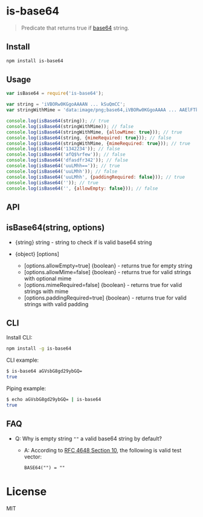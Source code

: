 # is-base64

> Predicate that returns true if [base64](https://en.wikipedia.org/wiki/Base64) string.

## Install

```bash
npm install is-base64
```

## Usage

```javascript
var isBase64 = require('is-base64');

var string = 'iVBORw0KGgoAAAAN ... kSuQmCC';
var stringWithMime = 'data:image/png;base64,iVBORw0KGgoAAAA ... AAElFTkSuQmCC';

console.log(isBase64(string)); // true
console.log(isBase64(stringWithMime)); // false
console.log(isBase64(stringWithMime, {allowMime: true})); // true
console.log(isBase64(string, {mimeRequired: true})); // false
console.log(isBase64(stringWithMime, {mimeRequired: true})); // true
console.log(isBase64('1342234')); // false
console.log(isBase64('afQ$%rfew')); // false
console.log(isBase64('dfasdfr342')); // false
console.log(isBase64('uuLMhh==')); // true
console.log(isBase64('uuLMhh')); // false
console.log(isBase64('uuLMhh', {paddingRequired: false})); // true
console.log(isBase64('')); // true
console.log(isBase64('', {allowEmpty: false})); // false
```

## API

## isBase64(string, options)

- {string} string - string to check if is valid base64 string

- {object} [options]
    - [options.allowEmpty=true] {boolean} - returns true for empty string
    - [options.allowMime=false] {boolean} - returns true for valid strings with optional mime
    - [options.mimeRequired=false] {boolean} - returns true for valid strings with mime
    - [options.paddingRequired=true] {boolean} - returns true for valid strings with valid padding

## CLI

Install CLI:

```bash
npm install -g is-base64
```

CLI example:

```bash
$ is-base64 aGVsbG8gd29ybGQ=
true
```

Piping example:

```bash
$ echo aGVsbG8gd29ybGQ= | is-base64
true
```

## FAQ

- Q: Why is empty string `""` a valid base64 string by default?

  - A: According to [RFC 4648 Section 10](https://tools.ietf.org/html/rfc4648#section-10), the following is valid test vector:

      ```
      BASE64("") = ""
      ```

# License

MIT
